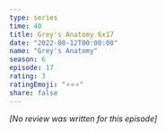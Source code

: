 ```yaml
---
type: series
time: 40
title: Grey's Anatomy 6x17
date: "2022-08-12T00:00:00"
name: "Grey's Anatomy"
season: 6
episode: 17
rating: 3
ratingEmoji: "⭐️⭐️⭐️"
share: false
---
```


*[No review was written for this episode]*